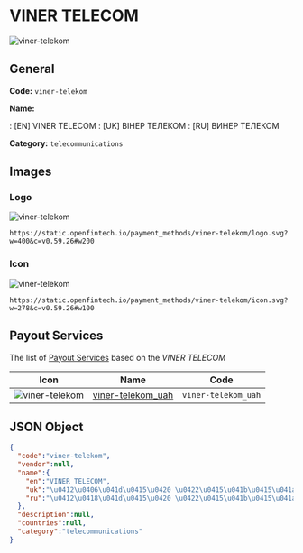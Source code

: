
# VINER TELECOM 
![viner-telekom](https://static.openfintech.io/payment_methods/viner-telekom/logo.svg?w=400&c=v0.59.26#w200)  

## General 
**Code:** `viner-telekom` 
 
**Name:** 
 
:	[EN] VINER TELECOM 
:	[UK] ВІНЕР ТЕЛЕКОМ 
:	[RU] ВИНЕР ТЕЛЕКОМ 
 
**Category:** `telecommunications` 
 

## Images 

### Logo 
![viner-telekom](https://static.openfintech.io/payment_methods/viner-telekom/logo.svg?w=400&c=v0.59.26#w200)  

```
https://static.openfintech.io/payment_methods/viner-telekom/logo.svg?w=400&c=v0.59.26#w200
```  

### Icon 
![viner-telekom](https://static.openfintech.io/payment_methods/viner-telekom/icon.svg?w=278&c=v0.59.26#w100)  

```
https://static.openfintech.io/payment_methods/viner-telekom/icon.svg?w=278&c=v0.59.26#w100
```  

## Payout Services 
 
The list of [Payout Services](/payout-services/) based on the _VINER TELECOM_ 

|Icon|Name|Code| 
|:---:|:---:|:---:| 
|![viner-telekom](https://static.openfintech.io/payout_methods/viner-telekom/icon.png?w=278&c=v0.59.26#w40) |[viner-telekom_uah](/payout-services/viner-telekom_uah/)|`viner-telekom_uah`| 
 

## JSON Object 

```json
{
  "code":"viner-telekom",
  "vendor":null,
  "name":{
    "en":"VINER TELECOM",
    "uk":"\u0412\u0406\u041d\u0415\u0420 \u0422\u0415\u041b\u0415\u041a\u041e\u041c",
    "ru":"\u0412\u0418\u041d\u0415\u0420 \u0422\u0415\u041b\u0415\u041a\u041e\u041c"
  },
  "description":null,
  "countries":null,
  "category":"telecommunications"
}
```  
